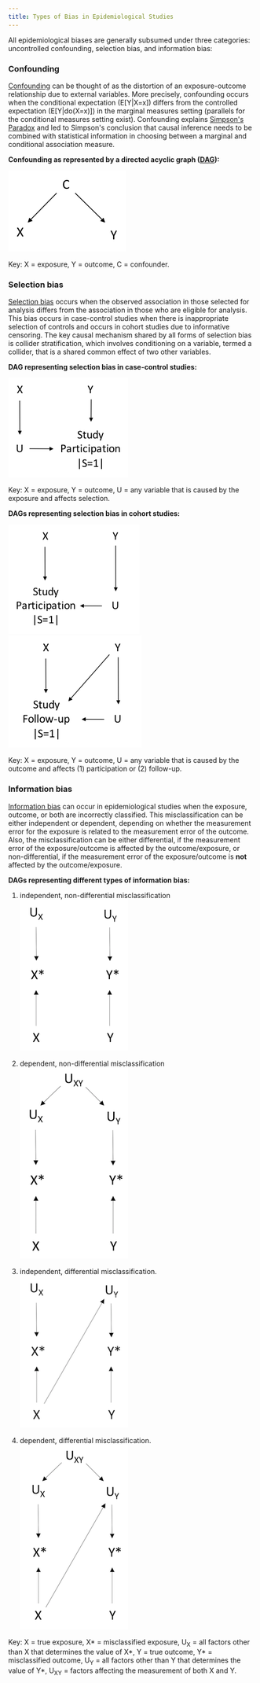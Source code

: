 ```yaml
---
title: Types of Bias in Epidemiological Studies
--- 
```


All epidemiological biases are generally subsumed under three categories:  uncontrolled confounding, selection bias, and information bias:

### Confounding

[Confounding](https://www.ncbi.nlm.nih.gov/pmc/articles/PMC4276366/) can be thought of as the distortion of an exposure-outcome relationship due to external variables.  More precisely, confounding occurs when the conditional expectation (E[Y\|X=x]) differs from the controlled expectation (E[Y\|do(X=x)]) in the marginal measures setting (parallels for the conditional measures setting exist).  Confounding explains [Simpson's Paradox](http://www.epidemiology.ch/history/PDF%20bg/Simpson%20EH%201951%20the%20interpretation%20of%20interaction.pdf) and led to Simpson's conclusion that causal inference needs to be combined with statistical information in choosing between a marginal and conditional association measure.

**Confounding as represented by a directed acyclic graph ([DAG](https://www.ncbi.nlm.nih.gov/pubmed/9888278)):**

![UC_DAG](img/UC_DAG.png)

Key:  X = exposure, Y = outcome, C = confounder.

### Selection bias

[Selection bias](https://journals.lww.com/epidem/Abstract/2004/09000/A_Structural_Approach_to_Selection_Bias.20.aspx) occurs when the observed association in those selected for analysis differs from the association in those who are eligible for analysis.  This bias occurs in case-control studies when there is inappropriate selection of controls and occurs in cohort studies due to informative censoring.  The key causal mechanism shared by all forms of selection bias is collider stratification, which involves conditioning on a variable, termed a collider, that is a shared common effect of two other variables.

**DAG representing selection bias in case-control studies:**

![Sel_DAG1](img/Sel_DAG1.png)

Key:  X = exposure, Y = outcome, U = any variable that is caused by the exposure and affects selection.

**DAGs representing selection bias in cohort studies:**

![Sel_DAG2](img/Sel_DAG2.png)
![Sel_DAG3](img/Sel_DAG3.png)

Key:  X = exposure, Y = outcome, U = any variable that is caused by the outcome and affects (1) participation or (2) follow-up.

### Information bias

[Information bias](https://academic.oup.com/aje/article/170/8/959/145135) can occur in epidemiological studies when the exposure, outcome, or both are incorrectly classified. This misclassification can be either independent or dependent, depending on whether the measurement error for the exposure is related to the measurement error of the outcome.  Also, the misclassification can be either differential, if the measurement error of the exposure/outcome is affected by the outcome/exposure, or non-differential, if the measurement error of the exposure/outcome is **not** affected by the outcome/exposure.

**DAGs representing different types of information bias:**

1) independent, non-differential misclassification ![Ind_ND_DAG](img/Ind_ND_DAG.png)

2) dependent, non-differential misclassification ![Dep_ND_DAG](img/Dep_ND_DAG.png)

3) independent, differential misclassification. ![Ind_D_DAG](img/Ind_D_DAG.png)

4) dependent, differential misclassification. ![Dep_D_DAG](img/Dep_D_DAG.png)

Key:  X = true exposure, X* = misclassified exposure, U<sub>X</sub> = all factors other than X that determines the value of X*, Y = true outcome, Y* = misclassified outcome, U<sub>Y</sub> = all factors other than Y that determines the value of Y*, U<sub>XY</sub> = factors affecting the measurement of both X and Y.
